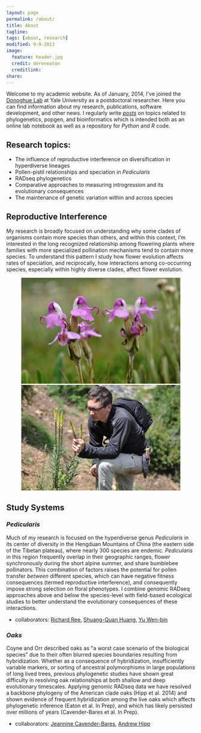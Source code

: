 ```yaml
---
layout: page
permalink: /about/
title: About
tagline: 
tags: [about, research]
modified: 9-9-2013
image:
  feature: header.jpg
  credit: dereneaton
  creditlink:
share:
---
```


Welcome to my academic website. As of January, 2014, I've joined the [Donoghue Lab](http://donoghuelab.yale.edu/) at Yale University as a postdoctoral researcher. Here you can find information about my research, publications, software development, and other news. I regularly write [_posts_](/posts/) on topics related to phylogenetics, popgen, and bioinformatics which is intended both as an online lab notebook as well as a repository for _Python_ and _R_ code. 

## Research topics:

* The influence of reproductive interference on diversification in hyperdiverse lineages
* Pollen-pistil relationships and speciation in _Pedicularis_
* RADseq phylogenetics  
* Comparative approaches to measuring introgression and its evolutionary consequences
* The maintenance of genetic variation within and across species

## Reproductive Interference       
My research is broadly focused on understanding why some clades of organisms contain more species than others, and within this context, I’m interested in the long recognized relationship among flowering plants where families with more specialized pollination mechanisms tend to contain more species. To understand this pattern I study how flower evolution affects rates of speciation, and reciprocally, how interactions among co-occurring species, especially within highly diverse clades, affect flower evolution.

<figure class="half">
	<a href="/images/integ-1024x680.jpg"><img src="/images/integ-1024x680.jpg"></a>
	<a href="/images/deren_fieldwork-1024x680.jpg"><img src="/images/deren_fieldwork-1024x680.jpg"></a>
</figure>  
  
## Study Systems  

### _Pedicularis_
Much of my research is focused on the hyperdiverse genus _Pedicularis_ in its center of diversity in the Hengduan Mountains of China (the eastern side of the Tibetan plateau), where nearly 300 species are endemic. _Pedicularis_ in this region frequently overlap in their geographic ranges, flower synchronously during the short alpine summer, and share bumblebee pollinators. This combination of factors raises the potential for pollen transfer _between_ different species, which can have negative fitness consequences (termed reproductive interference), and consequently impose strong selection on floral phenotypes. I combine genomic RADseq approaches above and below the species-level with field-based ecological studies to better understand the evolutionary consequences of these interactions.  
  
+ collaborators: [Richard Ree](http://www.reelab.net), 
  		 [Shuang-Quan Huang](http://www.researchgate.net/profile/Shuang-Quan_Huang/),
		 [Yu Wen-bin](http://wbyu.wikispaces.com/home)
  
### _Oaks_
Coyne and Orr described oaks as "a worst case scenario of the biological species" due to their often blurred species boundaries resulting from hybridization. Whether as a consequence of hybridization, insufficiently variable markers, or sorting of ancestral polymorphisms in large populations of long lived trees, previous phylogenetic studies have shown great difficulty in resolving oak relationships at both shallow and deep evolutionary timescales. Applying genomic RADseq data we have resolved a backbone phylogeny of the American clade oaks (Hipp et al. 2014) and shown evidence of frequent hybridization among the live oaks which affects phylogenetic inference (Eaton et al. In Prep), and which has likely persisted over millions of years (Cavender-Bares et al. In Prep). 

+ collaborators: [Jeannine Cavender-Bares](http://www.cbs.umn.edu/research/research-cbs/faculty-labs/cavender),
  		 [Andrew Hipp](http://systematics.mortonarb.org/lab/)


  

